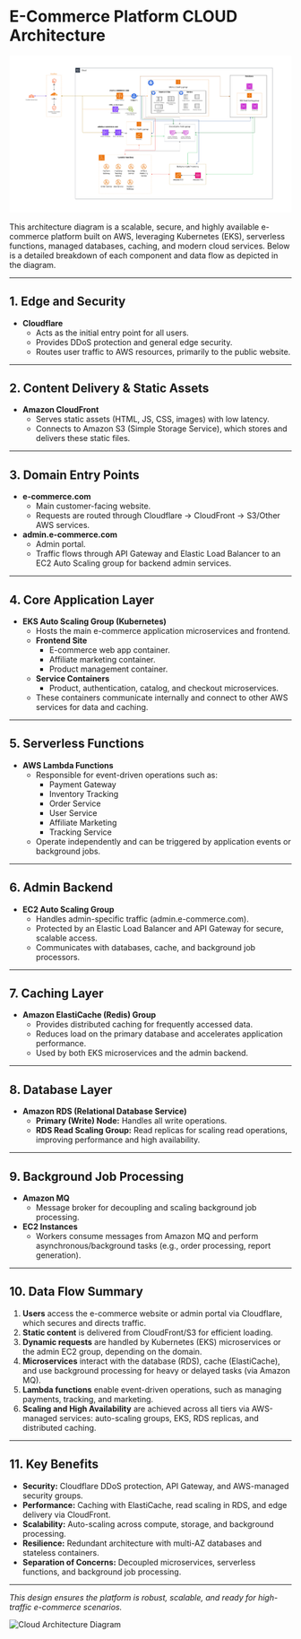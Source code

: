 # E-Commerce Platform CLOUD Architecture

![e-commerce cloud architecture diagram](image/architecture-diagram.jpg)


This architecture diagram is a scalable, secure, and highly available e-commerce platform built on AWS, leveraging Kubernetes (EKS), serverless functions, managed databases, caching, and modern cloud services. Below is a detailed breakdown of each component and data flow as depicted in the diagram.

---

## 1. Edge and Security

- **Cloudflare**
  - Acts as the initial entry point for all users.
  - Provides DDoS protection and general edge security.
  - Routes user traffic to AWS resources, primarily to the public website.

---

## 2. Content Delivery & Static Assets

- **Amazon CloudFront**
  - Serves static assets (HTML, JS, CSS, images) with low latency.
  - Connects to Amazon S3 (Simple Storage Service), which stores and delivers these static files.

---

## 3. Domain Entry Points

- **e-commerce.com**
  - Main customer-facing website.
  - Requests are routed through Cloudflare → CloudFront → S3/Other AWS services.
- **admin.e-commerce.com**
  - Admin portal.
  - Traffic flows through API Gateway and Elastic Load Balancer to an EC2 Auto Scaling group for backend admin services.

---

## 4. Core Application Layer

- **EKS Auto Scaling Group (Kubernetes)**
  - Hosts the main e-commerce application microservices and frontend.
  - **Frontend Site**
    - E-commerce web app container.
    - Affiliate marketing container.
    - Product management container.
  - **Service Containers**
    - Product, authentication, catalog, and checkout microservices.
  - These containers communicate internally and connect to other AWS services for data and caching.

---

## 5. Serverless Functions

- **AWS Lambda Functions**
  - Responsible for event-driven operations such as:
    - Payment Gateway
    - Inventory Tracking
    - Order Service
    - User Service
    - Affiliate Marketing
    - Tracking Service
  - Operate independently and can be triggered by application events or background jobs.

---

## 6. Admin Backend

- **EC2 Auto Scaling Group**
  - Handles admin-specific traffic (admin.e-commerce.com).
  - Protected by an Elastic Load Balancer and API Gateway for secure, scalable access.
  - Communicates with databases, cache, and background job processors.

---

## 7. Caching Layer

- **Amazon ElastiCache (Redis) Group**
  - Provides distributed caching for frequently accessed data.
  - Reduces load on the primary database and accelerates application performance.
  - Used by both EKS microservices and the admin backend.

---

## 8. Database Layer

- **Amazon RDS (Relational Database Service)**
  - **Primary (Write) Node:** Handles all write operations.
  - **RDS Read Scaling Group:** Read replicas for scaling read operations, improving performance and high availability.

---

## 9. Background Job Processing

- **Amazon MQ**
  - Message broker for decoupling and scaling background job processing.
- **EC2 Instances**
  - Workers consume messages from Amazon MQ and perform asynchronous/background tasks (e.g., order processing, report generation).

---

## 10. Data Flow Summary

1. **Users** access the e-commerce website or admin portal via Cloudflare, which secures and directs traffic.
2. **Static content** is delivered from CloudFront/S3 for efficient loading.
3. **Dynamic requests** are handled by Kubernetes (EKS) microservices or the admin EC2 group, depending on the domain.
4. **Microservices** interact with the database (RDS), cache (ElastiCache), and use background processing for heavy or delayed tasks (via Amazon MQ).
5. **Lambda functions** enable event-driven operations, such as managing payments, tracking, and marketing.
6. **Scaling and High Availability** are achieved across all tiers via AWS-managed services: auto-scaling groups, EKS, RDS replicas, and distributed caching.

---

## 11. Key Benefits

- **Security:** Cloudflare DDoS protection, API Gateway, and AWS-managed security groups.
- **Performance:** Caching with ElastiCache, read scaling in RDS, and edge delivery via CloudFront.
- **Scalability:** Auto-scaling across compute, storage, and background processing.
- **Resilience:** Redundant architecture with multi-AZ databases and stateless containers.
- **Separation of Concerns:** Decoupled microservices, serverless functions, and background job processing.

---

_This design ensures the platform is robust, scalable, and ready for high-traffic e-commerce scenarios._

![Cloud Architecture Diagram](image1)

